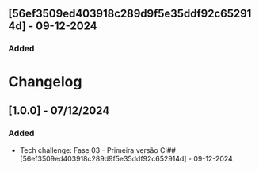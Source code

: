 ## [56ef3509ed403918c289d9f5e35ddf92c652914d] - 09-12-2024

### Added

# Changelog

## [1.0.0] - 07/12/2024
### Added
- Tech challenge: Fase 03 - Primeira versão CI## [56ef3509ed403918c289d9f5e35ddf92c652914d] - 09-12-2024
